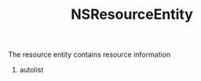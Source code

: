 ﻿---
uid: crmscript_ref_NSResourceEntity
title: NSResourceEntity
intellisense: Void.NSResourceEntity
keywords: NSResourceEntity
so.topic: reference
---

The resource entity contains resource information

1. autolist 

